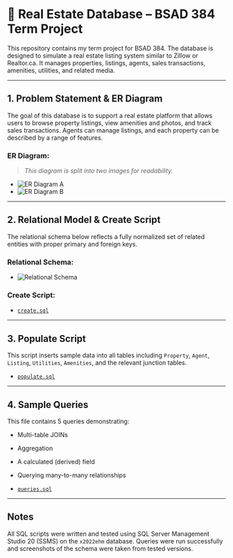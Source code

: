# 🏡 Real Estate Database – BSAD 384 Term Project

This repository contains my term project for BSAD 384. The database is designed to simulate a real estate listing system similar to Zillow or Realtor.ca. It manages properties, listings, agents, sales transactions, amenities, utilities, and related media.

---

## 1. Problem Statement & ER Diagram

The goal of this database is to support a real estate platform that allows users to browse property listings, view amenities and photos, and track sales transactions. Agents can manage listings, and each property can be described by a range of features.

### ER Diagram:
> *This diagram is split into two images for readability.*

- ![ER Diagram A](./diagrams/ER_A.png)
- ![ER Diagram B](./diagrams/ER_B.png)

---

## 2. Relational Model & Create Script

The relational schema below reflects a fully normalized set of related entities with proper primary and foreign keys.

### Relational Schema:
- ![Relational Schema](./diagrams/RS.png)

### Create Script:
- [`create.sql`](./create/create.sql)

---

## 3. Populate Script

This script inserts sample data into all tables including `Property`, `Agent`, `Listing`, `Utilities`, `Amenities`, and the relevant junction tables.

- [`populate.sql`](./populate/populate.sql)

---

## 4. Sample Queries

This file contains 5 queries demonstrating:
- Multi-table JOINs
- Aggregation
- A calculated (derived) field
- Querying many-to-many relationships

- [`queries.sql`](./query/queries.sql)

---

## Notes

All SQL scripts were written and tested using SQL Server Management Studio 20 (SSMS) on the `x2022ehm` database. Queries were run successfully and screenshots of the schema were taken from tested versions.

